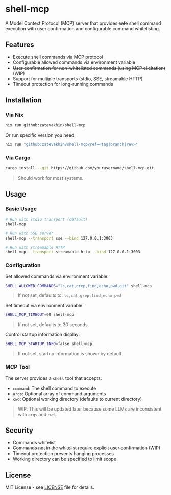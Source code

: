 # shell-mcp

A Model Context Protocol (MCP) server that provides ~~safe~~ shell command execution with user confirmation and configurable command whitelisting.

## Features

- Execute shell commands via MCP protocol
- Configurable allowed commands via environment variable
- ~~User confirmation for non-whitelisted commands (using MCP elicitation)~~ (WIP)
- Support for multiple transports (stdio, SSE, streamable HTTP)
- Timeout protection for long-running commands

## Installation

### Via Nix

```bash
nix run github:zatevakhin/shell-mcp
```

Or run specific version you need.
```bash
nix run "github:zatevakhin/shell-mcp?ref=<tag|branch|rev>"
```

### Via Cargo

```bash
cargo install --git https://github.com/yourusername/shell-mcp.git
```
> Should work for most systems.

## Usage

### Basic Usage

```bash
# Run with stdio transport (default)
shell-mcp

# Run with SSE server
shell-mcp --transport sse --bind 127.0.0.1:3003

# Run with streamable HTTP
shell-mcp --transport streamable-http --bind 127.0.0.1:3003
```

### Configuration

Set allowed commands via environment variable:

```bash
SHELL_ALLOWED_COMMANDS="ls,cat,grep,find,echo,pwd,git" shell-mcp
```
> If not set, defaults to: `ls,cat,grep,find,echo,pwd`

Set timeout via environment variable:

```bash
SHELL_MCP_TIMEOUT=60 shell-mcp
```
> If not set, defaults to 30 seconds.

Control startup information display:

```bash
SHELL_MCP_STARTUP_INFO=false shell-mcp
```
> If not set, startup information is shown by default.

### MCP Tool

The server provides a `shell` tool that accepts:

- `command`: The shell command to execute
- `args`: Optional array of command arguments
- `cwd`: Optional working directory (defaults to current directory)
> WIP: This will be updated later because some LLMs are inconsistent with `args` and `cwd`.


## Security

- Commands whitelist
- ~~Commands not in the whitelist require explicit user confirmation~~ (WIP)
- Timeout protection prevents hanging processes
- Working directory can be specified to limit scope

## License

MIT License - see [LICENSE](LICENSE) file for details.
